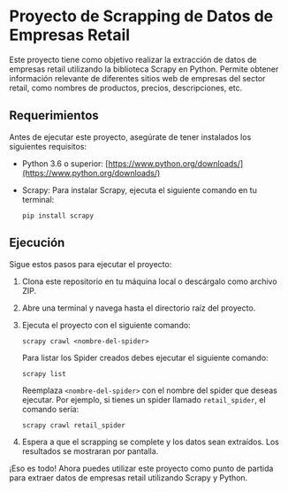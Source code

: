 # Proyecto de Scrapping de Datos de Empresas Retail

Este proyecto tiene como objetivo realizar la extracción de datos de empresas retail utilizando la biblioteca Scrapy en Python. Permite obtener información relevante de diferentes sitios web de empresas del sector retail, como nombres de productos, precios, descripciones, etc.

## Requerimientos

Antes de ejecutar este proyecto, asegúrate de tener instalados los siguientes requisitos:

- Python 3.6 o superior: [https://www.python.org/downloads/](https://www.python.org/downloads/)
- Scrapy: Para instalar Scrapy, ejecuta el siguiente comando en tu terminal:

    ```
    pip install scrapy
    ```

## Ejecución

Sigue estos pasos para ejecutar el proyecto:

1. Clona este repositorio en tu máquina local o descárgalo como archivo ZIP.

2. Abre una terminal y navega hasta el directorio raíz del proyecto.

3. Ejecuta el proyecto con el siguiente comando:

    ```
    scrapy crawl <nombre-del-spider>
    ```

    Para listar los Spider creados debes ejecutar el siguiente comando:

    ```
    scrapy list
    ```

    Reemplaza `<nombre-del-spider>` con el nombre del spider que deseas ejecutar. Por ejemplo, si tienes un spider llamado `retail_spider`, el comando sería:

    ```
    scrapy crawl retail_spider
    ```

4. Espera a que el scrapping se complete y los datos sean extraídos. Los resultados se mostraran por pantalla.

¡Eso es todo! Ahora puedes utilizar este proyecto como punto de partida para extraer datos de empresas retail utilizando Scrapy y Python.